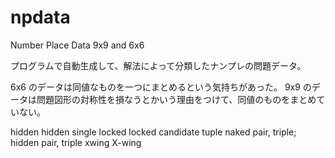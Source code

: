 # npdata
Number Place Data 9x9 and 6x6

プログラムで自動生成して、解法によって分類したナンプレの問題データ。

6x6 のデータは同値なものを一つにまとめるという気持ちがあった。
9x9 のデータは問題図形の対称性を損なうとかいう理由をつけて、同値のものをまとめていない。

hidden	hidden single
locked  locked candidate
tuple	naked pair, triple; hidden pair, triple
xwing	X-wing
